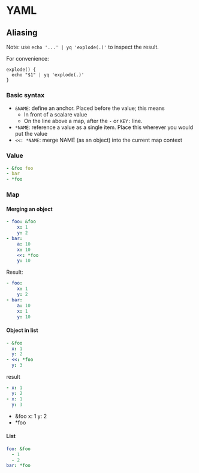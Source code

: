# YAML

## Aliasing

Note: use `echo '...' | yq 'explode(.)'` to inspect the result.

For convenience:

```
explode() {
  echo "$1" | yq 'explode(.)'
}
```

### Basic syntax

- `&NAME`: define an anchor. Placed before the value; this means
  - In front of a scalare value
  - On the line above a map, after the `-` or `KEY:` line.
- `*NAME`: reference a value as a single item. Place this wherever you would put the value
- `<<: *NAME`: merge NAME (as an object) into the current map context

### Value

```yaml
- &foo foo
- bar
- *foo
```

### Map

#### Merging an object

```yaml
- foo: &foo
    x: 1
    y: 2
- bar:
    a: 10
    x: 10
    <<: *foo
    y: 10
```

Result:

```yaml
- foo:
    x: 1
    y: 2
- bar:
    a: 10
    x: 1
    y: 10
```

#### Object in list

```yaml
- &foo
  x: 1
  y: 2
- <<: *foo
  y: 3
```

result

```yaml
- x: 1
  y: 2
- x: 1
  y: 3
```

- &foo
  x: 1
  y: 2
- \*foo

#### List

```yaml
foo: &foo
  - 1
  - 2
bar: *foo
```
